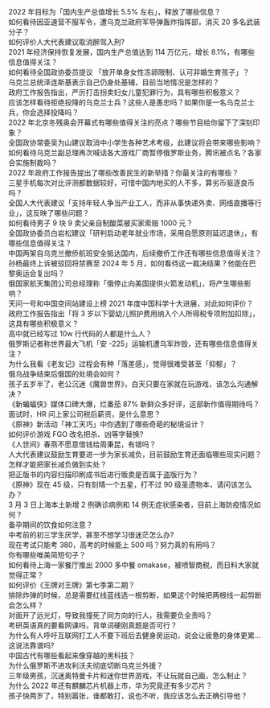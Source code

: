 2022 年目标为「国内生产总值增长 5.5% 左右」，释放了哪些信息？  
如何看待因亚速营不服军令，遭乌克兰政府军导弹轰炸指挥部，消灭 20 多名武装分子？  
如何评价人大代表建议取消醉驾入刑?  
2021 年经济保持恢复发展，国内生产总值达到 114 万亿元，增长 8.1%，有哪些信息值得关注？  
如何看待全国政协委员提议 「放开单身女性冻卵限制、认可非婚生育孩子」？  
乌克兰总统泽连斯基表示自己仍身处基辅，目前当地情况是怎样的？  
政府工作报告指出，严厉打击拐卖妇女儿童犯罪行为，具有哪些积极意义？  
应该怎样看待拒绝投降的乌克兰士兵？这些人是愚忠吗？如果你是一名乌克兰士兵，你会选择投降吗？  
2022 年北京冬残奥会开幕式有哪些值得关注的亮点？哪些节目给你留下了深刻印象？  
全国政协常委吴为山建议取消中小学生各种艺术考级，此建议将会带来哪些影响？  
如何看待乌克兰副总理再次喊话各大游戏厂商暂停俄罗斯业务，腾讯被点名？各家会实施制裁吗？  
2022 年政府工作报告提出了哪些改善民生的新举措？你最关注的有哪些？  
三星手机每次对比评测都数据较好，可惜中国内地买的人不多，算劣币驱逐良币吗？  
全国人大代表建议「支持年轻人争当产业工人，而非从事快递外卖、网络直播等行业」，这反映了哪些问题？  
如何看待男子 9 块 9 卖父亲自制酸菜被买家索赔 1000 元？  
全国政协委员白岩松建议「研判启动老年就业市场，采用自愿原则延迟退休」，有哪些信息值得关注？  
中国两架自乌克兰撤侨航班安全抵达国内，后续撤侨工作还有哪些信息值得关注？  
孙杨最终上诉被驳回将禁赛至 2024 年 5 月，如何看待这一裁决结果？他能在巴黎奥运会复出吗？  
俄国家航天集团公司总经理称「俄停止向美国提供火箭发动机」，将产生哪些影响？  
天问一号和中国空间站建设上榜 2021 年度中国科学十大进展，对此如何评价？  
政府工作报告指出「将 3 岁以下婴幼儿照护费用纳入个人所得税专项附加扣除」，这具有哪些积极意义？  
高中就已经写过 10w 行代码的人都是什么人？  
俄罗斯记者称世界最大飞机「安 -225」运输机遭乌军炸毁，还有哪些信息值得关注？  
为什么我看《老友记》过程会有种「落差感」，觉得很难受甚至「抑郁」？  
俄乌战争结束后俄国的处境会如何？  
孩子五岁半了，老公沉迷《魔兽世界》，白天只要在家就在玩游戏，该怎么沟通解决？  
《新蝙蝠侠》媒体口碑大爆，烂番茄 87% 新鲜众多好评，这部新作值得期待吗？  
面试时，HR 问上家公司税后薪资，是什么意思？  
《原神》新活动「神工天巧」中你遇到了哪些奇葩的秘境设计？  
如何评价游戏 FGO 改名把杀、凶等字替换?  
《人世间》春燕不愿意借钱给周秉昆，有错吗？  
人大代表建议鼓励生育要进一步为家长减负，目前鼓励生育还面临哪些现实问题？怎样才能把家长减负做到实处？  
把正版书的内容扫描印刷成书后进行贩卖是否属于盗版行为？  
《原神》现在 45 级，只有刻晴一个五星，打不过 90 级圣遗物本，请问该怎么办？  
3 月 3 日上海本土新增 2 例确诊病例和 14 例无症状感染者，目前上海防疫情况如何？  
备孕期间的饮食如何注意？  
中考前的初三学生厌学，甚至不想学习很迷茫怎么办?  
现在考试只能考 380，高考的时候能上 500 吗？努力真的有用吗？  
你有哪些唯美简短句子？  
如何看待上海一家餐厅推出 2000 多中餐 omakase，被喷智商税，而日料大家就觉得正常？  
如何评价《王牌对王牌》第七季第二期？  
排除炸弹的时候，总是需要红线蓝线选一根剪断，如果这个时候把两根线一起剪断会怎么样？  
对面开了远光灯，导致我撞死了同方向的行人，我需要负全责吗？  
考研英语真的要看网课吗，背单词硬刚真题是否可行？  
为什么有人呼吁互联网打工人不要下班后去健身房运动，说会让疲惫的身体更累…这说法靠谱吗?  
中国古代有哪些看起来像穿越的黑科技？  
为什么俄罗斯不进攻利沃夫彻底切断乌克兰外援？  
三年级男孩，沉迷奥特曼卡片和迷你世界游戏，不让玩就自己画，怎么制止？  
为什么 2022 年还有麒麟芯片机器上市，华为究竟还有多少芯片？  
孩子快两岁了，特别嚣张，谁都敢打，说也不听，我应该怎么去正确引导他？  
